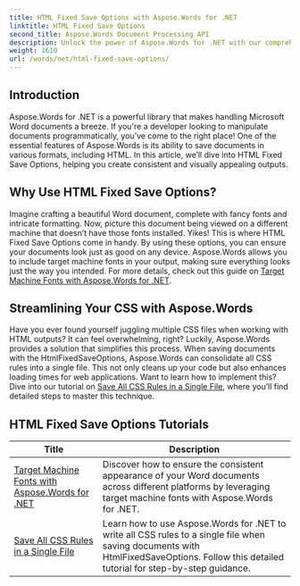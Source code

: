 ```yaml
---
title: HTML Fixed Save Options with Aspose.Words for .NET
linktitle: HTML Fixed Save Options
second_title: Aspose.Words Document Processing API
description: Unlock the power of Aspose.Words for .NET with our comprehensive HTML Fixed Save Options tutorials. Learn to streamline your document workflow.
weight: 1610
url: /words/net/html-fixed-save-options/
---
```

## Introduction

Aspose.Words for .NET is a powerful library that makes handling Microsoft Word documents a breeze. If you're a developer looking to manipulate documents programmatically, you’ve come to the right place! One of the essential features of Aspose.Words is its ability to save documents in various formats, including HTML. In this article, we’ll dive into HTML Fixed Save Options, helping you create consistent and visually appealing outputs.

## Why Use HTML Fixed Save Options?

Imagine crafting a beautiful Word document, complete with fancy fonts and intricate formatting. Now, picture this document being viewed on a different machine that doesn’t have those fonts installed. Yikes! This is where HTML Fixed Save Options come in handy. By using these options, you can ensure your documents look just as good on any device. Aspose.Words allows you to include target machine fonts in your output, making sure everything looks just the way you intended. For more details, check out this guide on [Target Machine Fonts with Aspose.Words for .NET](./target-machine-font/).

## Streamlining Your CSS with Aspose.Words

Have you ever found yourself juggling multiple CSS files when working with HTML outputs? It can feel overwhelming, right? Luckily, Aspose.Words provides a solution that simplifies this process. When saving documents with the HtmlFixedSaveOptions, Aspose.Words can consolidate all CSS rules into a single file. This not only cleans up your code but also enhances loading times for web applications. Want to learn how to implement this? Dive into our tutorial on [Save All CSS Rules in a Single File](./save-all-css-rules-in-single-file/), where you’ll find detailed steps to master this technique.

 ## HTML Fixed Save Options Tutorials
| Title | Description |
| --- | --- |
| [Target Machine Fonts with Aspose.Words for .NET](./target-machine-font/) | Discover how to ensure the consistent appearance of your Word documents across different platforms by leveraging target machine fonts with Aspose.Words for .NET. |
| [Save All CSS Rules in a Single File](./save-all-css-rules-in-single-file/) | Learn how to use Aspose.Words for .NET to write all CSS rules to a single file when saving documents with HtmlFixedSaveOptions. Follow this detailed tutorial for step-by-step guidance. |
